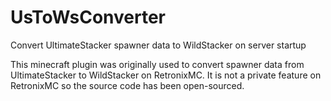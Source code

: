 # UsToWsConverter
 Convert UltimateStacker spawner data to WildStacker on server startup

This minecraft plugin was originally used to convert spawner data from UltimateStacker to WildStacker on RetronixMC. It is not a private feature on RetronixMC so the source code has been open-sourced.

